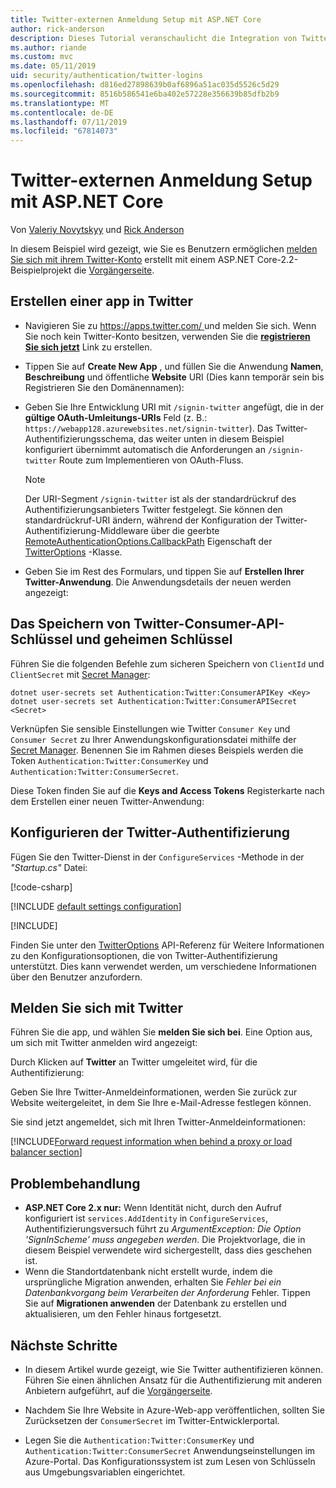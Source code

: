```yaml
---
title: Twitter-externen Anmeldung Setup mit ASP.NET Core
author: rick-anderson
description: Dieses Tutorial veranschaulicht die Integration von Twitter-Konto der Benutzerauthentifizierung in eine vorhandene ASP.NET Core-app.
ms.author: riande
ms.custom: mvc
ms.date: 05/11/2019
uid: security/authentication/twitter-logins
ms.openlocfilehash: d816ed27898639b0af6896a51ac035d5526c5d29
ms.sourcegitcommit: 8516b586541e6ba402e57228e356639b85dfb2b9
ms.translationtype: MT
ms.contentlocale: de-DE
ms.lasthandoff: 07/11/2019
ms.locfileid: "67814073"
---
```

# <a name="twitter-external-sign-in-setup-with-aspnet-core"></a>Twitter-externen Anmeldung Setup mit ASP.NET Core

Von [Valeriy Novytskyy](https://github.com/01binary) und [Rick Anderson](https://twitter.com/RickAndMSFT)

In diesem Beispiel wird gezeigt, wie Sie es Benutzern ermöglichen [melden Sie sich mit ihrem Twitter-Konto](https://dev.twitter.com/web/sign-in/desktop-browser) erstellt mit einem ASP.NET Core-2.2-Beispielprojekt die [Vorgängerseite](xref:security/authentication/social/index).

## <a name="create-the-app-in-twitter"></a>Erstellen einer app in Twitter

* Navigieren Sie zu [ https://apps.twitter.com/ ](https://apps.twitter.com/) und melden Sie sich. Wenn Sie noch kein Twitter-Konto besitzen, verwenden Sie die **[registrieren Sie sich jetzt](https://twitter.com/signup)** Link zu erstellen.

* Tippen Sie auf **Create New App** , und füllen Sie die Anwendung **Namen**, **Beschreibung** und öffentliche **Website** URI (Dies kann temporär sein bis Registrieren Sie den Domänennamen):

* Geben Sie Ihre Entwicklung URI mit `/signin-twitter` angefügt, die in der **gültige OAuth-Umleitungs-URIs** Feld (z. B.: `https://webapp128.azurewebsites.net/signin-twitter`). Das Twitter-Authentifizierungsschema, das weiter unten in diesem Beispiel konfiguriert übernimmt automatisch die Anforderungen an `/signin-twitter` Route zum Implementieren von OAuth-Fluss.

  > [!NOTE]
  > Der URI-Segment `/signin-twitter` ist als der standardrückruf des Authentifizierungsanbieters Twitter festgelegt. Sie können den standardrückruf-URI ändern, während der Konfiguration der Twitter-Authentifizierung-Middleware über die geerbte [RemoteAuthenticationOptions.CallbackPath](/dotnet/api/microsoft.aspnetcore.authentication.remoteauthenticationoptions.callbackpath) Eigenschaft der [TwitterOptions](/dotnet/api/microsoft.aspnetcore.authentication.twitter.twitteroptions) -Klasse.

* Geben Sie im Rest des Formulars, und tippen Sie auf **Erstellen Ihrer Twitter-Anwendung**. Die Anwendungsdetails der neuen werden angezeigt:

## <a name="storing-twitter-consumer-api-key-and-secret"></a>Das Speichern von Twitter-Consumer-API-Schlüssel und geheimen Schlüssel

Führen Sie die folgenden Befehle zum sicheren Speichern von `ClientId` und `ClientSecret` mit [Secret Manager](xref:security/app-secrets):

```console
dotnet user-secrets set Authentication:Twitter:ConsumerAPIKey <Key>
dotnet user-secrets set Authentication:Twitter:ConsumerAPISecret <Secret>
```

Verknüpfen Sie sensible Einstellungen wie Twitter `Consumer Key` und `Consumer Secret` zu Ihrer Anwendungskonfigurationsdatei mithilfe der [Secret Manager](xref:security/app-secrets). Benennen Sie im Rahmen dieses Beispiels werden die Token `Authentication:Twitter:ConsumerKey` und `Authentication:Twitter:ConsumerSecret`.

Diese Token finden Sie auf die **Keys and Access Tokens** Registerkarte nach dem Erstellen einer neuen Twitter-Anwendung:

## <a name="configure-twitter-authentication"></a>Konfigurieren der Twitter-Authentifizierung

Fügen Sie den Twitter-Dienst in der `ConfigureServices` -Methode in der *"Startup.cs"* Datei:

[!code-csharp[](~/security/authentication/social/social-code/StartupTwitter.cs?name=snippet&highlight=10-14)]

[!INCLUDE [default settings configuration](includes/default-settings.md)]

[!INCLUDE[](includes/chain-auth-providers.md)]

Finden Sie unter den [TwitterOptions](/dotnet/api/microsoft.aspnetcore.builder.twitteroptions) API-Referenz für Weitere Informationen zu den Konfigurationsoptionen, die von Twitter-Authentifizierung unterstützt. Dies kann verwendet werden, um verschiedene Informationen über den Benutzer anzufordern.

## <a name="sign-in-with-twitter"></a>Melden Sie sich mit Twitter

Führen Sie die app, und wählen Sie **melden Sie sich bei**. Eine Option aus, um sich mit Twitter anmelden wird angezeigt:

Durch Klicken auf **Twitter** an Twitter umgeleitet wird, für die Authentifizierung:

Geben Sie Ihre Twitter-Anmeldeinformationen, werden Sie zurück zur Website weitergeleitet, in dem Sie Ihre e-Mail-Adresse festlegen können.

Sie sind jetzt angemeldet, sich mit Ihren Twitter-Anmeldeinformationen:

[!INCLUDE[Forward request information when behind a proxy or load balancer section](includes/forwarded-headers-middleware.md)]

## <a name="troubleshooting"></a>Problembehandlung

* **ASP.NET Core 2.x nur:** Wenn Identität nicht, durch den Aufruf konfiguriert ist `services.AddIdentity` in `ConfigureServices`, Authentifizierungsversuch führt zu *ArgumentException: Die Option 'SignInScheme' muss angegeben werden*. Die Projektvorlage, die in diesem Beispiel verwendete wird sichergestellt, dass dies geschehen ist.
* Wenn die Standortdatenbank nicht erstellt wurde, indem die ursprüngliche Migration anwenden, erhalten Sie *Fehler bei ein Datenbankvorgang beim Verarbeiten der Anforderung* Fehler. Tippen Sie auf **Migrationen anwenden** der Datenbank zu erstellen und aktualisieren, um den Fehler hinaus fortgesetzt.

## <a name="next-steps"></a>Nächste Schritte

* In diesem Artikel wurde gezeigt, wie Sie Twitter authentifizieren können. Führen Sie einen ähnlichen Ansatz für die Authentifizierung mit anderen Anbietern aufgeführt, auf die [Vorgängerseite](xref:security/authentication/social/index).

* Nachdem Sie Ihre Website in Azure-Web-app veröffentlichen, sollten Sie Zurücksetzen der `ConsumerSecret` im Twitter-Entwicklerportal.

* Legen Sie die `Authentication:Twitter:ConsumerKey` und `Authentication:Twitter:ConsumerSecret` Anwendungseinstellungen im Azure-Portal. Das Konfigurationssystem ist zum Lesen von Schlüsseln aus Umgebungsvariablen eingerichtet.